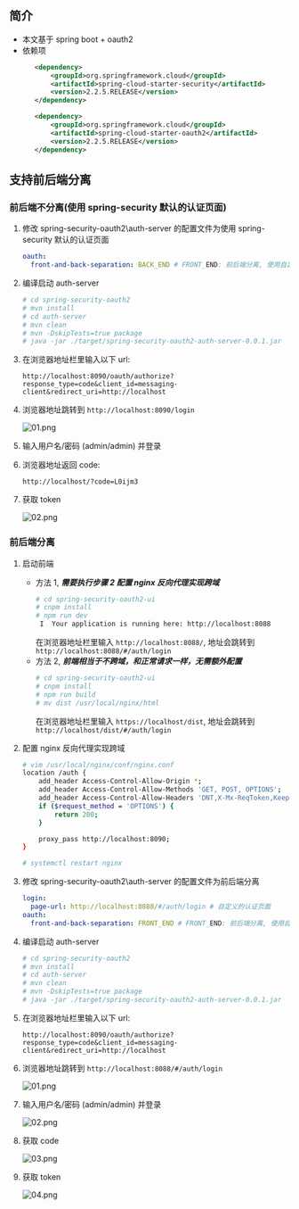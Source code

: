 ## 简介

- 本文基于 spring boot + oauth2
- 依赖项
   ```xml
      <dependency>
          <groupId>org.springframework.cloud</groupId>
          <artifactId>spring-cloud-starter-security</artifactId>
          <version>2.2.5.RELEASE</version>
      </dependency>

      <dependency>
          <groupId>org.springframework.cloud</groupId>
          <artifactId>spring-cloud-starter-oauth2</artifactId>
          <version>2.2.5.RELEASE</version>
      </dependency>
   ```

## 支持前后端分离

### 前后端不分离(使用 spring-security 默认的认证页面)

1. 修改 spring-security-oauth2\auth-server 的配置文件为使用 spring-security 默认的认证页面
   ```yml
   oauth:
     front-and-back-separation: BACK_END # FRONT_END: 前后端分离, 使用自定义的认证页面; BACK_END: 使用 spring-security 默认的认证页面
   ```

2. 编译启动 auth-server
   ```bash
   # cd spring-security-oauth2
   # mvn install
   # cd auth-server
   # mvn clean
   # mvn -DskipTests=true package
   # java -jar ./target/spring-security-oauth2-auth-server-0.0.1.jar
   ```

3. 在浏览器地址栏里输入以下 url:
   ```
   http://localhost:8090/oauth/authorize?response_type=code&client_id=messaging-client&redirect_uri=http://localhost
   ```

4. 浏览器地址跳转到 ```http://localhost:8090/login```
   
   ![01.png](./images/oauth2/back-end/01.png '01.png')

5. 输入用户名/密码 (admin/admin) 并登录

6. 浏览器地址返回 code:
   ```
   http://localhost/?code=L0ijm3
   ```

7. 获取 token
   
   ![02.png](./images/oauth2/back-end/02.png '02.png')

### 前后端分离

1. 启动前端
   - 方法 1, ***需要执行步骤 2 配置 nginx 反向代理实现跨域***
      ```bash
      # cd spring-security-oauth2-ui
      # cnpm install
      # npm run dev
       I  Your application is running here: http://localhost:8088
      ```
	  在浏览器地址栏里输入 ```http://localhost:8088/```, 地址会跳转到 ```http://localhost:8088/#/auth/login```
   - 方法 2, ***前端相当于不跨域，和正常请求一样，无需额外配置***
      ```bash
      # cd spring-security-oauth2-ui
      # cnpm install
      # npm run build
      # mv dist /usr/local/nginx/html
      ```
	  在浏览器地址栏里输入 ```https://localhost/dist```, 地址会跳转到 ```http://localhost/dist/#/auth/login```

2. 配置 nginx 反向代理实现跨域
   ```bash
   # vim /usr/local/nginx/conf/nginx.conf
   location /auth {
       add_header Access-Control-Allow-Origin *;
       add_header Access-Control-Allow-Methods 'GET, POST, OPTIONS';
       add_header Access-Control-Allow-Headers 'DNT,X-Mx-ReqToken,Keep-Alive,User-Agent,X-Requested-With,If-Modified-Since,Cache-Control,Content-Type,Authorization';
       if ($request_method = 'OPTIONS') {
           return 200;
       }
   
       proxy_pass http://localhost:8090;
   }
   
   # systemctl restart nginx
   ```

3. 修改 spring-security-oauth2\auth-server 的配置文件为前后端分离
   ```yml
   login:
     page-url: http://localhost:8088/#/auth/login # 自定义的认证页面
   oauth:
     front-and-back-separation: FRONT_END # FRONT_END: 前后端分离, 使用自定义的认证页面; BACK_END: 使用 spring-security 默认的认证页面
   ```

4. 编译启动 auth-server
   ```bash
   # cd spring-security-oauth2
   # mvn install
   # cd auth-server
   # mvn clean
   # mvn -DskipTests=true package
   # java -jar ./target/spring-security-oauth2-auth-server-0.0.1.jar
   ```

5. 在浏览器地址栏里输入以下 url:
   ```
   http://localhost:8090/oauth/authorize?response_type=code&client_id=messaging-client&redirect_uri=http://localhost
   ```

6. 浏览器地址跳转到 ```http://localhost:8088/#/auth/login```
   
   ![01.png](./images/oauth2/front-end/01.png '01.png')

7. 输入用户名/密码 (admin/admin) 并登录
   
   ![02.png](./images/oauth2/front-end/02.png '02.png')

8. 获取 code
   
   ![03.png](./images/oauth2/front-end/03.png '03.png')

9. 获取 token
   
   ![04.png](./images/oauth2/front-end/04.png '04.png')
